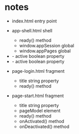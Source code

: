 # notes

- index.html entry point

- <app-shell> app-shell.html shell
  - ready() method
  - window.appSession global
  - window.appPages global

- <ctrl-session>
  - active boolean property

- <ctrl-model>
  - active boolean property

- <page-login> page-login.html fragment
  - title string property
  - ready() method

- <page-start> page-start.html fragment
  - title string property
  - pageModel element
  - ready() method
  - onActivated() method
  - onDeactivated() method
